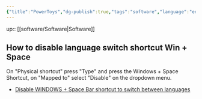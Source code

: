 ```yaml
---
{"title":"PowerToys","dg-publish":true,"tags":"software","language":"en","permalink":"/software/power-toys/","dgPassFrontmatter":true}
---
```


up:: [[software/Software\|Software]]

## How to disable language switch shortcut Win + Space

On "Physical shortcut" press "Type" and press the Windows + Space Shortcut, on "Mapped to" select "Disable" on the dropdown menu.

- [Disable WINDOWS + Space Bar shortcut to switch between languages](https://answers.microsoft.com/en-us/windows/forum/all/disable-windows-space-bar-shortcut-to-switch/2635ebbe-f601-4eec-9335-594c820d9d85)
